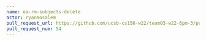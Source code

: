 ```yaml
---
name: ea-rm-subjects-delete
actor: ryanmosalem
pull_request_url: https://github.com/ucsb-cs156-w22/team03-w22-6pm-3/pull/54
pull_request_num: 54
---
```

